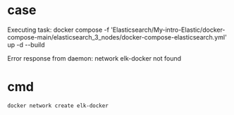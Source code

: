 # case
Executing task: docker compose -f 'Elasticsearch/My-intro-Elastic/docker-compose-main/elasticsearch_3_nodes/docker-compose-elasticsearch.yml' up -d --build 

Error response from daemon: network elk-docker not found

# cmd 
```
docker network create elk-docker
```

